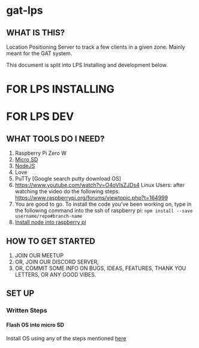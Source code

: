 # gat-lps

## WHAT IS THIS?
Location Positioning Server to track a few clients in a given zone. Mainly meant for the GAT system.

This document is split into LPS Installing and development below.

# FOR LPS INSTALLING


# FOR LPS DEV

## WHAT TOOLS DO I NEED?
1. Raspberry Pi Zero W
2. [Micro SD](https://www.raspberrypi.org/documentation/installation/sd-cards.md)
3. [NodeJS](https://nodejs.org/en/)
4. Love
5. PuTTy [Google search putty download OS]
6. https://www.youtube.com/watch?v=O4oVIsZJDs4
	Linux Users: after watching the video do the following steps.
	https://www.raspberrypi.org/forums/viewtopic.php?t=164999
7. You are good to go. To install the code you've been working on, type in the following command into the ssh of raspberry pi: `npm install --save username/repo#branch-name`
8. [Install node into raspberry pi](https://github.com/nodesource/distributions/blob/master/README.md)

## HOW TO GET STARTED
1. JOIN OUR MEETUP
2. OR, JOIN OUR DISCORD SERVER,
3. OR, COMMIT SOME INFO ON BUGS, IDEAS, FEATURES, THANK YOU LETTERS, OR ANY GOOD VIBES.

## SET UP

### Written Steps
#### Flash OS into micro SD
Install OS using any of the steps mentioned [here](https://www.raspberrypi.org/documentation/installation/installing-images/README.md)


